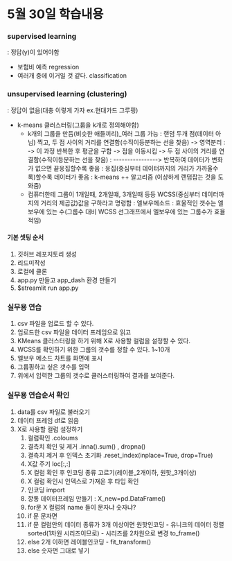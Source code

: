 # 5월 30일 학습내용

### supervised learning
  : 정답(y)이 있어야함
- 보험비 예측 regression
- 여러개 중에 이거일 것 같다. classification

### unsupervised learning (clustering)
  : 정답이 없음(대충 이렇게 가자 ex.현대카드 그루핑)
 - k-means 클러스터링(그룹을 k개로 정의해야함)
    - k개의 그룹을 만듬(비슷한 애들끼리)_여러 그룹 가능
      : 랜덤 두개 점(데이터 아님) 찍고, 두 점 사이의 거리를 연결함(수직이등분하는 선을 찾음) -> 영역분리
      : -> 이 과정 반복한 후 평균을 구함 -> 점을 이동시킴 -> 두 점 사이의 거리를 연결함(수직이등분하는 선을 찾음)
      : ----------------> 반복하여 데이터가 변화가 없으면 끝응집할수록 좋음
      : 응집(중심부터 데이터까지의 거리가 가까울수록)할수록 데이터가 좋음
      : k-means ++ 알고리즘 (이상하게 랜덤잡는 것을 도와줌)
    - 컴퓨터한테 그룹이 1개일때, 2개일떄, 3개일때 등등 WCSS(중심부터 데이터까지의 거리의 제곱값)값을 구하라고 명령함
      : 엘보우메소드 : 효울적인 갯수는 엘보우에 있는 수(그룹수 대비 WCSS 선그래프에서 엘보우에 있는 그룹수가 효율적임)
   
#### 기본 셋팅 순서
1. 깃허브 레포지토리 생성
2. 리드미작성
3. 로컬에 클론
4. app.py 만들고 app_dash 환경 만들기
5. $streamlit run app.py 

### 실무용 연습
1. csv 파일을 업로드 할 수 있다.
2. 업로드한 csv 파일을 데이터 프레임으로 읽고
3. KMeans 클러스터링을 하기 위해 X로 사용할 컬럼을 설정할 수 있다.
4. WCSS를 확인하기 위한 그룹의 갯수를 정할 수 있다. 1~10개
5. 엘보우 메소드 차트를 화면에 표시
6. 그룹핑하고 싶은 갯수를 입력
7. 위에서 입력한 그룹의 갯수로 클러스터링하여 결과를 보여준다.


### 실무용 연습순서 확인
1. data를 csv 파일로 불러오기
2. 데이터 프레임 df로 읽음
3. X로 사용할 컬럼 설정하기
   1. 컬럼확인 .coloums
   2. 결측치 확인 및 제거 .inna().sum() , dropna()
   3. 결측치 제거 후 인덱스 초기화 .reset_index(inplace=True, drop=True)
   4. X값 주기 loc[:,:]
   5. X 컬럼 확인 후 인코딩 종류 고르기(레이블_2개이하, 원핫_3개이상)
   6. X 컬럼 확인시 인덱스로 가져온 후 타입 확인
   7. 인코딩 import
   8. 깡통 데이터프레임 만들기 : X_new=pd.DataFrame()
   9. for문 X 컬럼의 name 들이 문자냐 숫자냐?
   10. if 문 문자면 
      1. if 문 컬럼안의 데이터 종류가 3개 이상이면 원핫인코딩
        - 유니크의 데이터 정렬 sorted(1차원 시리즈이므로)
        - 시리즈를 2차원으로 변경 to_frame()
      2.  else 2개 이하면 레이블인코딩
        - fit_transform()
   11. else 숫자면 그대로 넣기
